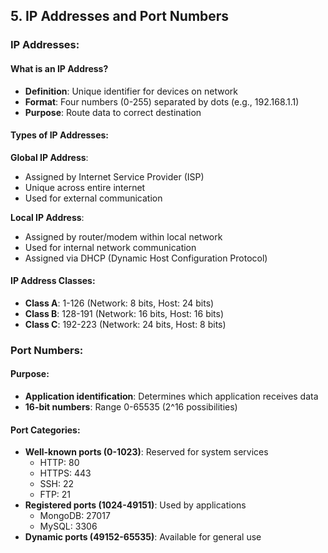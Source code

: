 ## 5. IP Addresses and Port Numbers

### IP Addresses:

#### What is an IP Address?
- **Definition**: Unique identifier for devices on network
- **Format**: Four numbers (0-255) separated by dots (e.g., 192.168.1.1)
- **Purpose**: Route data to correct destination

#### Types of IP Addresses:

**Global IP Address**:
- Assigned by Internet Service Provider (ISP)
- Unique across entire internet
- Used for external communication

**Local IP Address**:
- Assigned by router/modem within local network
- Used for internal network communication
- Assigned via DHCP (Dynamic Host Configuration Protocol)

#### IP Address Classes:
- **Class A**: 1-126 (Network: 8 bits, Host: 24 bits)
- **Class B**: 128-191 (Network: 16 bits, Host: 16 bits)  
- **Class C**: 192-223 (Network: 24 bits, Host: 8 bits)

### Port Numbers:

#### Purpose:
- **Application identification**: Determines which application receives data
- **16-bit numbers**: Range 0-65535 (2^16 possibilities)

#### Port Categories:
- **Well-known ports (0-1023)**: Reserved for system services
  - HTTP: 80
  - HTTPS: 443
  - SSH: 22
  - FTP: 21
- **Registered ports (1024-49151)**: Used by applications
  - MongoDB: 27017
  - MySQL: 3306
- **Dynamic ports (49152-65535)**: Available for general use
